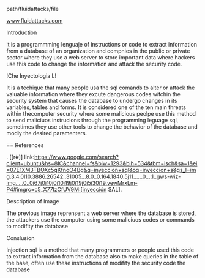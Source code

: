 
path/fluidattacks/file

www.fluidattacks.com



Introduction

it is a programmming lenguaje of 
instructions or code to extract
information from a database of an
organization and compnies in the
public or private sector where they use
a web server to store important data 
where hackers use this code to
change the information and attack the
security code.

!Che Inyectologia L!

It is a techique that many people usa
the sql comands to alter or attack
the valuable information where they
excute dangerous codes witchin the
security system that causes the 
database to undergo changes in its
variables, tables and forms.
It is considered one of the ten main
threats within thecomputer security 
where some malicious peolpe use this
method to send maliciuos instrucions 
through the programming leguage sql,
sometimes they use other tools to
change the behavior of the database
and modiy the desired paramenters.

== References

. [[r#]] link:https://www.google.com/search?client=ubuntu&hs=8IC&channel=fs&biw=1293&bih=534&tbm=isch&sa=1&ei=07E1XM3TBOXc5gKfnoO4Bg&q=inyeccion+sql&oq=inyeccion+s&gs_l=img.3.4.0l10.3886.26542..31005...8.0..0.164.1840.5j11......0....1..gws-wiz-img.....0..0i67j0i10j0i10i19j0i19j0i5i30i19.vewMrxLm-P4#imgrc=c5_X77lzCfUV9M:[inyección SAL].

Description of Image

The previous image reprensent a web
server where the database is stored, 
the attackers use the computer using 
some maliciuos codes or commands 
to modifity the database

Conslusion

Injection sql is a method that many
programmers or people used this code
to extract information from the 
database also to make queries in the
table of the base, often use these 
instructions of modifity the security
code the database








